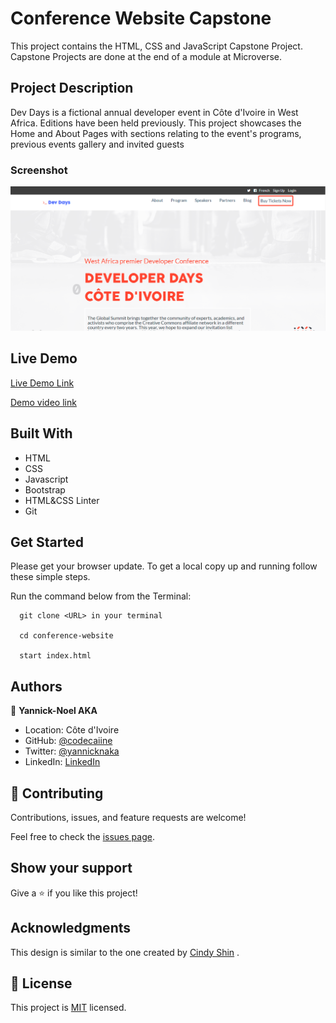 # Conference Website Capstone

This project contains the HTML, CSS and JavaScript Capstone Project. Capstone Projects are done at the end of a module at Microverse.

## Project Description
Dev Days is a fictional annual developer event in  Côte d'Ivoire in West Africa. Editions have been held previously. This project showcases the Home and About Pages with sections relating to the event's programs, previous events gallery and invited guests


### Screenshot

![screenshot](./images/conf-desk.PNG)


 

## Live Demo

[Live Demo Link](https://codecaiine.github.io/conference-website/)

[Demo video link](https://www.loom.com/share/5beca23690864e118d2b4ab2bb3baf96)
 
## Built With

- HTML
- CSS
- Javascript
- Bootstrap 
- HTML&CSS Linter
- Git

## Get Started

Please get your browser update.
To get a local copy up and running follow these simple steps.

Run the command below from the Terminal:

      git clone <URL> in your terminal

	  cd conference-website

	  start index.html



## Authors

👤 **Yannick-Noel AKA**

- Location: Côte d'Ivoire
- GitHub: [@codecaiine](https://github.com/codecaiine)
- Twitter: [@yannicknaka](https://twitter.com/yannicknaka)
- LinkedIn: [LinkedIn](https://www.linkedin.com/in/yannick-no%C3%ABl-aka/)


## 🤝 Contributing

Contributions, issues, and feature requests are welcome!

Feel free to check the [issues page](https://github.com/codecaiine/conference-website/issues).

## Show your support

Give a ⭐️ if you like this project!

## Acknowledgments

This design is similar to the one created by [Cindy Shin](https://www.behance.net/gallery/29845175/CC-Global-Summit-2015) .

## 📝 License

This project is [MIT](./MIT.md) licensed.
